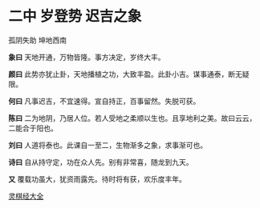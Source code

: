 # 二中 岁登势 迟吉之象

孤阴失助 坤地西南

**象曰** 天地开通，万物皆隆。事方决定，岁终大丰。

**颜曰** 此势亦犹止卦，天地播植之功，大致丰盈。此卦小吉。谋事通泰，断无疑限。

**何曰** 凡事迟吉，不宜速得。宣自持正，百事留然。失脱可获。

**陈曰** 二为地阴，乃居人位。若人受地之柔顺以生也。且享地利之美。故曰云云，二能合于阳也。

**刘曰** 人道将泰也。此课自一至二，生物渐多之象，求事渐可也。

**诗曰** 自从持守定，功在众人先。别有非常喜，随龙到九天。

**又** 覆载功虽大，犹资雨露先。待时将有获，欢乐度丰年。

[灵棋经大全](README.md)

